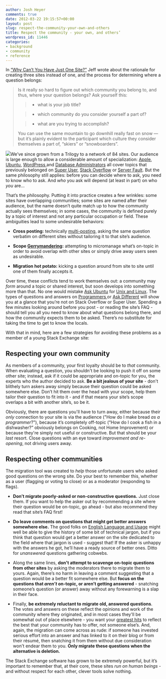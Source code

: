 ```yaml
---
author: Josh Heyer
comments: true
date: 2012-03-22 19:15:57+00:00
layout: post
slug: respect-the-community-your-own-and-others
title: Respect the community - your own, and others’
wordpress_id: 11446
categories:
- background
- community
- reference
---
```


In [“Why Can’t You Have Just One Site?”](http://blog.stackoverflow.com/2009/07/why-cant-you-have-just-one-site/) Jeff wrote about the rationale for creating three sites instead of one, and the process for determining where a question belongs:


<blockquote>Is it really so hard to figure out which community you belong to, and thus, where your question belongs? Ask yourself this:

> 
> 
	
>   * what is your job title?
> 
	
>   * which community do you consider yourself a part of?
> 
	
>   * what are you trying to accomplish?
> 

You can use the same mountain to go downhill really fast on snow — but it’s plainly evident to the participant which culture they consider themselves a part of, “skiers” or “snowboarders”.</blockquote>


![](http://i.stack.imgur.com/5yNpA.png)We’ve since grown from a Trilogy to a network of 84 sites. Our audience is large enough to allow a considerable amount of specialization: [Apple](http://askdifferent.com/), [Ubuntu](http://askubuntu.com/), [WordPress ](http://wordpress.stackexchange.com/)and [Database Administrators](http://dba.stackexchange.com/) all cover topics that previously belonged on [Super User](http://superuser.com/), [Stack Overflow](http://stackoverflow.com/) or [Server Fault](http://serverfault.com/). But the same philosophy still applies: before you can decide where to ask, you need to know who to ask. And _who_ you ask will depend (at least in part) on who _you_ are...

That’s the philosophy. Putting it into practice creates a few wrinkles: some sites have overlapping communities; some sites are named after their audience, but the name doesn’t quite match up to how the community actually sees themselves; in some cases, the community is defined purely by a topic of interest and not any particular occupation or field. These ambiguities lead to some undesirable behaviors:



	
  * **Cross posting:** technically [multi-posting](http://en.wikipedia.org/wiki/Multiposting), asking the same question verbatim on different sites without tailoring it to that site’s audience.

	
  * **Scope [Gerrymandering](http://en.wikipedia.org/wiki/Gerrymandering):** attempting to micromanage what’s on-topic in order to avoid overlap with other sites or simply drive away users seen as undesirable.

	
  * **Migration hot potato:** kicking a question around from site to site until one of them finally accepts it.


Over time, these conflicts tend to work themselves out: a community may _form_ around a topic or shared interest, but soon develops into something more than that. No one would mistake [Ask Ubuntu](http://askubuntu.com/) for [Unix and Linux](http://unix.stackexchange.com/). The types of questions and answers on [Programmers ](http://programmers.stackexchange.com/)or [Ask Different](http://apple.stackexchange.com/) will show you at a glance that you’re not on Stack Overflow or Super User. Spending a few minutes looking around before you post - or reading the site’s FAQ - should tell you all you need to know about what questions belong there, and how the community expects them to be asked. There’s no substitute for taking the time to get to know the locals.

With that in mind, here are a few strategies for avoiding these problems as a member of a young Stack Exchange site:


## Respecting your own community


As members of a community, your first loyalty should be to _that_ community. When evaluating a question, you shouldn't be looking to push it off on some other site; instead, ask if it could be appropriate and on-topic for you, the experts who the author decided to ask. **Be a bit jealous of your site** - don't blithely turn askers away simply because their question could be asked somewhere else. Don’t hit them over the head with your scope, help them tailor their question to fit into it - and if that means your site’s scope overlaps a bit with another site’s, so be it.

Obviously, there are questions you'll have to turn away, either because their _only_ connection to your site is via the audience ("How do I make bread _as a programmer_?"), because it’s completely off-topic (“How do I cook a fish in a dishwasher?” obviously belongs on Cooking, not Home Improvement) or because they're simply not useful or constructive. But that should be your _last_ resort. Close questions with an eye toward _improvement and re-opening_, not driving users away.


## Respecting other communities


The migration tool was created to _help_ those unfortunate users who asked good questions on the wrong site. Do your best to remember this, whether as a user (flagging or voting to close) or as a moderator (responding to flags).



	
  * **Don’t migrate poorly-asked or non-constructive questions.** Just close them. If you want to help the asker out by recommending a site where their question would be on-topic, go ahead - but also recommend they read that site’s FAQ first!

	
  * **Do leave comments on questions that might get better answers somewhere else.** The good folks on [English Language and Usage](http://english.stackexchange.com/) might well be able to give the history of some bit of technical jargon, but if you think that question would get a better answer on the site dedicated to the field where that jargon is used - suggest that! If the asker is unhappy with the answers he got, he’ll have a ready source of better ones. Ditto for _unanswered_ questions gathering cobwebs.

	
  * Along the same lines, **don't attempt to scavenge on-topic questions from other sites** by asking the moderators there to migrate them to yours. Again, there’s no harm in leaving a comment suggesting that a question would be a better fit somewhere else. But **focus on the questions that _aren’t_ on-topic, or aren’t getting answered** - snatching someone’s question (or answer) away without any forewarning is a slap in their face.

	
  * Finally, **be extremely reluctant to migrate old, answered questions**. The votes and answers on these reflect the opinions and work of the community where they originated, and in most cases they'll be somewhat out of place elsewhere - you want your [greatest hits](http://blog.stackoverflow.com/2012/02/stack-exchanges-greatest-hits/) to reflect the best that your community has to offer, not someone else’s. And, again, the migration can come across as rude: if someone has invested serious effort into an answer and has linked to it on their blog or from their résumé, then snatching it from them without due consideration won't endear them to you. **Only migrate these questions when the alternative is deletion.**


The Stack Exchange software has grown to be extremely powerful, but it’s important to remember that, at their core, these sites _run on human beings_ - and without respect for each other, clever tools solve nothing.
